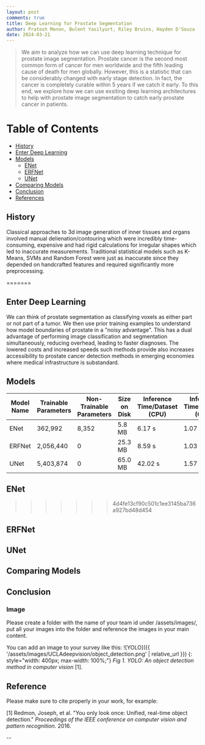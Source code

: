 ```yaml
---
layout: post
comments: true
title: Deep Learning for Prostate Segmentation
author: Pratosh Menon, Bulent Yasilyurt, Riley Bruins, Hayden D'Souza
date: 2024-03-21
---
```


> We aim to analyze how we can use deep learning technique for prostate image
> segmentation. Prostate cancer is the second most common form of cancer for men
> worldwide and the fifth leading cause of death for men globally. However, this
> is a statistic that can be considerably changed with early stage detection. In
> fact, the cancer is completely curable within 5 years if we catch it early. To
> this end, we explore how we can use exsiting deep learning architectures to
> help with prostate image segmentation to catch early prostate cancer in
> patients.

# Table of Contents

- [History](#history)
- [Enter Deep Learning](#enter-deep-learning)
- [Models](#models)
  - [ENet](#enet)
  - [ERFNet](#erfnet)
  - [UNet](#unet)
- [Comparing Models](#comparing-models)
- [Conclusion](#conclusion)
- [References](#references)



## History
Classical approaches to 3d image generation of inner tissues and organs involved manual delienation/contouring which were incredibly time-consuming, expensive and had rigid calculations for irregular shapes which led to inaccurate measurements. Traditional statistical models such as K-Means, SVMs and Random Forest were just as inaccurate since they depended on handcrafted features and required significantly more preprocessing.  


=======
## Enter Deep Learning
We can think of prostate segmentation as classifying voxels as either part or not part of a tumor. We then use prior training examples to understand how model boundaries of prostate in a "noisy advantage". This has a dual advantage of performing image classification and segmentation simultaneously, reducing overhead, leading to faster diagnoses. The lowered costs and increased speeds such methods provide also increases accessibility to prostate cancer detection methods in emerging economies where medical infrastructure is substandard. 

## Models
| Model Name | Trainable Parameters | Non-Trainable Parameters | Size on Disk | Inference Time/Dataset (CPU) | Inference Time/Dataset (GPU) |
|------------|----------------------|--------------------------|--------------|------------------------------|------------------------------|
| ENet       | 362,992              | 8,352                    | 5.8 MB       | 6.17 s                       | 1.07 s                       |
| ERFNet     | 2,056,440            | 0                        | 25.3 MB      | 8.59 s                       | 1.03 s                       |
| UNet       | 5,403,874            | 0                        | 65.0 MB      | 42.02 s                      | 1.57 s                       |

## ENet
>>>>>>> 4d4fe13cf90c501c1ee3145ba736a927bd48d454

## ERFNet

## UNet

## Comparing Models

## Conclusion 

### Image

Please create a folder with the name of your team id under /assets/images/, put
all your images into the folder and reference the images in your main content.

<!-- deno-fmt-ignore-start -->
You can add an image to your survey like this:
![YOLO]({{ '/assets/images/UCLAdeepvision/object_detection.png' | relative_url }})
{: style="width: 400px; max-width: 100%;"}
*Fig 1. YOLO: An object detection method in computer vision* [1].
<!-- deno-fmt-ignore-end -->

## Reference

Please make sure to cite properly in your work, for example:

[1] Redmon, Joseph, et al. "You only look once: Unified, real-time object
detection." _Proceedings of the IEEE conference on computer vision and pattern
recognition_. 2016.

--